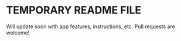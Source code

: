 <h1>TEMPORARY README FILE</h1>
Will update soon with app features, instructions, etc. Pull requests are welcome!
